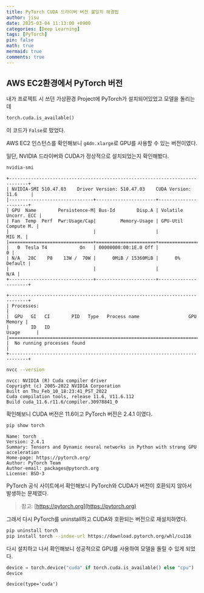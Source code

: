 ```yaml
---
title: PyTorch CUDA 드라이버 버전 불일치 해결법
author: jisu
date: 2025-03-04 11:13:00 +0900
categories: [Deep Learning]
tags: [PyTorch]
pin: false
math: true
mermaid: true
comments: true
---
```


## AWS EC2환경에서 PyTorch 버전
내가 프로젝트 시 쓰던 가상환경 Project에 PyTorch가 설치되어있었고 모델을 돌리는데 

```python
torch.cuda.is_available()
```

이 코드가 `False`로 떴었다.

AWS EC2 인스턴스를 확인해보니 `g4dn.xlarge`로 GPU를 사용할 수 있는 버전이였다.

일단, NVIDIA 드라이버와 CUDA가 정상적으로 설치되었는지 확인해봤다.

```bash
nvidia-smi
```

```
+-----------------------------------------------------------------------------+
| NVIDIA-SMI 510.47.03    Driver Version: 510.47.03    CUDA Version: 11.6     |
|-------------------------------+----------------------+----------------------+
| GPU  Name        Persistence-M| Bus-Id        Disp.A | Volatile Uncorr. ECC |
| Fan  Temp  Perf  Pwr:Usage/Cap|         Memory-Usage | GPU-Util  Compute M. |
|                               |                      |               MIG M. |
|===============================+======================+======================|
|   0  Tesla T4            On   | 00000000:00:1E.0 Off |                    0 |
| N/A   28C    P8    13W /  70W |      0MiB / 15360MiB |      0%      Default |
|                               |                      |                  N/A |
+-------------------------------+----------------------+----------------------+

+-----------------------------------------------------------------------------+
| Processes:                                                                  |
|  GPU   GI   CI        PID   Type   Process name                  GPU Memory |
|        ID   ID                                                   Usage      |
|=============================================================================|
|  No running processes found                                                 |
+-----------------------------------------------------------------------------+
```

```bash
nvcc --version
```

```
nvcc: NVIDIA (R) Cuda compiler driver
Copyright (c) 2005-2022 NVIDIA Corporation
Built on Thu_Feb_10_18:23:41_PST_2022
Cuda compilation tools, release 11.6, V11.6.112
Build cuda_11.6.r11.6/compiler.30978841_0

```

확인해보니 CUDA 버전은 11.6이고 PyTorch 버전은 2.4.1 이였다.

```bash
pip show torch
```

```
Name: torch
Version: 2.4.1
Summary: Tensors and Dynamic neural networks in Python with strong GPU acceleration
Home-page: https://pytorch.org/
Author: PyTorch Team
Author-email: packages@pytorch.org
License: BSD-3
```

PyTorch 공식 사이트에서 확인해보니 PyTorch와 CUDA가 버전이 호환되지 않아서 발생하는 문제였다. 
> 참고: [https://pytorch.org](https://pytorch.org)

그래서 다시 PyTorch를 uninstall하고 CUDA와 호환되는 버전으로 재설치하였다.

```bash
pip uninstall torch
pip install torch --index-url https://download.pytorch.org/whl/cu116
```

다시 설치하고 나서 확인해보니 성공적으로 GPU를 사용하여 모델을 돌릴 수 있게 되었다.

```python
device = torch.device("cuda" if torch.cuda.is_available() else "cpu")
device
```

```
device(type='cuda')
```





